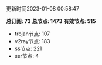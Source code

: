 更新时间2023-01-08 00:58:47

**总订阅: 73**
**总节点: 1473**
**有效节点: 515**
- trojan节点: 107
- v2ray节点: 183
- ss节点: 221
- ssr节点: 4
